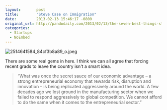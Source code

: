 ```yaml
---
layout:       post
title:        "Steve Case on Immigration"
date:         2013-02-13 15:46:17 -0800
original_url: http://pandodaily.com/2013/02/13/the-seven-best-things-steve-case-said-today-to-the-senate-committee-on-immigration/
categories:
  - Startups
  - NoEmbed
---
```




 ![2514641584_84cf3b8a89_o.jpeg](/attachments/6b179bfadcfe982d3bc7a5dccdd555b3/image.png) 

 There are some real gems in here. I think we can all agree that forcing recent grads to leave the country isn't a smart idea.

 > “What was once the secret sauce of our economic advantage – a strong entrepreneurial economy that rewards risk, disruption and innovation – is being replicated aggressively around the world. A few decades ago we lost ground in the manufacturing sector when we failed to respond aggressively to global competition. We cannot afford to do the same when it comes to the entrepreneurial sector.”

